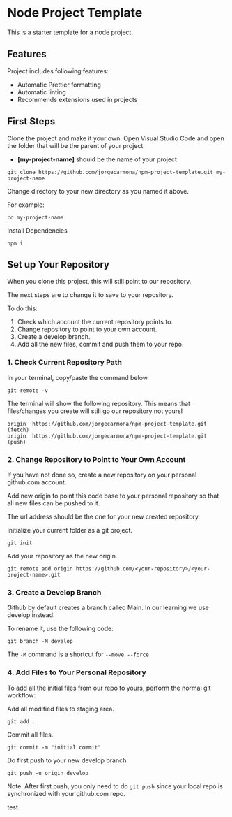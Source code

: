 # Node Project Template

This is a starter template for a node project.

## Features

Project includes following features:

- Automatic Prettier formatting
- Automatic linting
- Recommends extensions used in projects

## First Steps

Clone the project and make it your own. Open Visual Studio Code and open the folder that will be the parent of your project.

- **[my-project-name]** should be the name of your project

```
git clone https://github.com/jorgecarmona/npm-project-template.git my-project-name
```

Change directory to your new directory as you named it above.

For example:

```
cd my-project-name
```

Install Dependencies

```
npm i
```

## Set up Your Repository

When you clone this project, this will still point to our repository.

The next steps are to change it to save to your repository.

To do this:

1. Check which account the current repository points to.
2. Change repository to point to your own account.
3. Create a develop branch.
4. Add all the new files, commit and push them to your repo.

### 1. Check Current Repository Path

In your terminal, copy/paste the command below.

```
git remote -v
```

The terminal will show the following repository. This means that files/changes you create will still go our repository not yours!

```
origin  https://github.com/jorgecarmona/npm-project-template.git (fetch)
origin  https://github.com/jorgecarmona/npm-project-template.git (push)
```

### 2. Change Repository to Point to Your Own Account

If you have not done so, create a new repository on your personal github.com account.

Add new origin to point this code base to your personal repository so that all new files can be pushed to it.

The url address should be the one for your new created repository.

Initialize your current folder as a git project.

```
git init
```

Add your repository as the new origin.

```
git remote add origin https://github.com/<your-repository>/<your-project-name>.git
```

### 3. Create a Develop Branch

Github by default creates a branch called Main. In our learning we use develop instead.

To rename it, use the following code:

```
git branch -M develop
```

The `-M` command is a shortcut for `--move --force`

### 4. Add Files to Your Personal Repository

To add all the initial files from our repo to yours, perform the normal git workflow:

Add all modified files to staging area.

```
git add .
```

Commit all files.

```
git commit -m "initial commit"
```

Do first push to your new develop branch

```
git push -u origin develop
```

Note: After first push, you only need to do `git push` since your local repo is synchronized with your github.com repo.

test